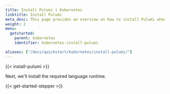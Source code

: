 ```yaml
---
title: Install Pulumi | Kubernetes
linktitle: Install Pulumi
meta_desc: This page provides an overview on how to install Pulumi when starting a Kubernetes project.
weight: 2
menu:
  getstarted:
    parent: kubernetes
    identifier: kubernetes-install-pulumi

aliases: ["/docs/quickstart/kubernetes/install-pulumi/"]
---
```


{{< install-pulumi >}}

Next, we'll install the required language runtime.

{{< get-started-stepper >}}
